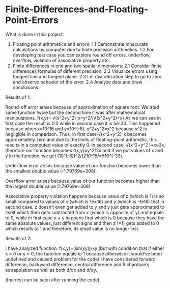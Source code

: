 # Finite-Differences-and-Floating-Point-Errors
What is done in this project:
1. Floating point arithmetics and errors:
1.1 Demonstrate innacurate calculations by computer due to finite precision
arithmetics.
1.2 For developing test case you can explore round off errors, underflow,
overflow, violation of associative property etc.
2. Finite differences in one and two spatial dimensions:
2.1 Consider finite differences formulas of different precision.
2.2 Visualize errors using tangent line and tangent plane.
2.3 Let discretization step to go to zero and observe behavior of the error.
2.4 Analyze data and draw conclusions.

   
Results of 1:


Round-off error arises because of approximation of square root. We tried same function twice but the second time it was after mathematical manipulations.
f(x,y)= √(x^2+y^2)-x=y^2/(√(x^2+y^2)+x)
As we can see in first case the result is 0.0 while in second case it is 5e-33. This happened because when x=10^16 and y=10^(-8), x^2+y^2≈x^2 because y^2 is negligible in comparison. Thus, in first case  √(x^2+y^2)-x becomes approximately zero and due to the limits of floating-point arithmetic, this results in a computed value of exactly 0. In second case, √(x^2+y^2 )+x≈2x, therefore our function becomes f(x,y)≈y^2/2x and if we put values of x and y in the function, we get (10^(-8))^2/(2*10^16)=5*10^(-33).


Underflow error arises because value of our function becomes lower than the smallest double value (-1.79769e+308).


Overflow error arises because value of our function becomes higher than the largest double value (1.79769e+308).


Associative property violation happens because value of z (which is 1) is so small compared to values of x (which is 1e+16) and y (which is -1e16) that in second case, z doesn’t even get added to y and y just gets approximated to itself which then gets subtracted from x (which is opposite of y) and equals to 0, while in first case x + y happens first which is 0 because they have the same absolute values, just different signs and then z (=1) gets added to 0 which results to 1 and therefore, its small value is no longer lost.


Results of 2:


I have analyzed function: f(x,y)=(sin⁡(xy))/xy (but with condition that if either x = 0 or y = 0, the function equals to 1 because otherwise it would’ve been undefined and caused problem for the code)
I have considered forward difference, backward difference, central difference and Richardson’s extrapolation as well as both d/dx and d/dy.


(the rest can be seen after running the code)
